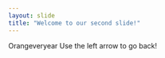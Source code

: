 ```yaml
---
layout: slide
title: "Welcome to our second slide!"
---
```

Orangeveryear
Use the left arrow to go back!
